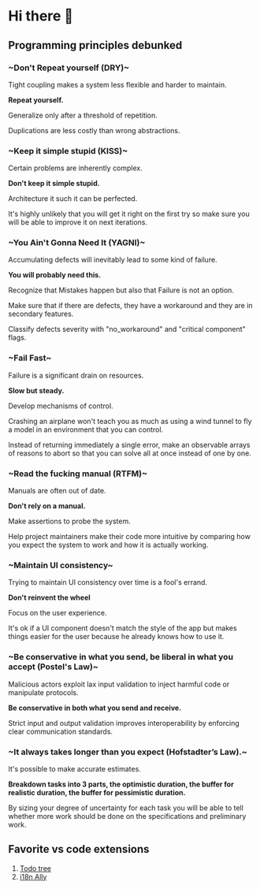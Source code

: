 # Hi there 👋

## Programming principles debunked

### ~Don't Repeat yourself (DRY)~ 

Tight coupling makes a system less flexible and harder to maintain.

**Repeat yourself.**

Generalize only after a threshold of repetition.

Duplications are less costly than wrong abstractions.

### ~Keep it simple stupid (KISS)~ 

Certain problems are inherently complex.

**Don't keep it simple stupid.**

Architecture it such it can be perfected.

It's highly unlikely that you will get it right on the first try so make sure you will be able to improve it on next iterations.

### ~You Ain't Gonna Need It (YAGNI)~ 

Accumulating defects will inevitably lead to some kind of failure.

**You will probably need this.**

Recognize that Mistakes happen but also that Failure is not an option.

Make sure that if there are defects, they have a workaround and they are in secondary features.

Classify defects severity with "no_workaround" and "critical component" flags.

### ~Fail Fast~ 

Failure is a significant drain on resources.

**Slow but steady.**

Develop mechanisms of control.

Crashing an airplane won't teach you as much as using a wind tunnel to fly a model in an environment that you can control.

Instead of returning immediately a single error, make an observable arrays of reasons to abort so that you can solve all at once instead of one by one.

### ~Read the fucking manual (RTFM)~

Manuals are often out of date.

**Don't rely on a manual.**

Make assertions to probe the system.

Help project maintainers make their code more intuitive by comparing how you expect the system to work and how it is actually working.

### ~Maintain UI consistency~

Trying to maintain UI consistency over time is a fool's errand.

**Don't reinvent the wheel**

Focus on the user experience.

It's ok if a UI component doesn't match the style of the app but makes things easier for the user because he already knows how to use it.

### ~Be conservative in what you send, be liberal in what you accept (Postel's Law)~

Malicious actors exploit lax input validation to inject harmful code or manipulate protocols.

**Be conservative in both what you send and receive.**

Strict input and output validation improves interoperability by enforcing clear communication standards.

### ~It always takes longer than you expect (Hofstadter’s Law).~

It's possible to make accurate estimates.

**Breakdown tasks into 3 parts, the optimistic duration, the buffer for realistic duration, the buffer for pessimistic duration.**

By sizing your degree of uncertainty for each task you will be able to tell whether more work should be done on the specifications and preliminary work.

## Favorite vs code extensions

1. [Todo tree](https://marketplace.visualstudio.com/items?itemName=Gruntfuggly.todo-tree)
1. [i18n Ally](https://marketplace.visualstudio.com/items?itemName=Lokalise.i18n-ally)
